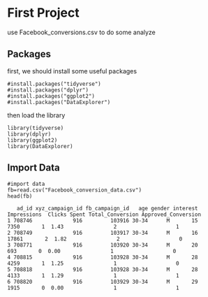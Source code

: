 # First Project

use Facebook_conversions.csv to do some analyze

## Packages

first, we should install some useful packages
```{r}
#install.packages("tidyverse")
#install.packages("dplyr")
#install.packages("ggplot2")
#install.packages("DataExplorer")
```

then load the library
```{r}
library(tidyverse)
library(dplyr)
library(ggplot2)
library(DataExplorer)
```

## Import Data
```{r}
#import data
fb=read.csv("Facebook_conversion_data.csv")
head(fb)
```
```cml
   ad_id xyz_campaign_id fb_campaign_id   age gender interest Impressions  Clicks Spent Total_Conversion Approved_Conversion
1 708746             916         103916 30-34      M       15        7350       1  1.43                2                   1
2 708749             916         103917 30-34      M       16       17861       2  1.82                2                   0
3 708771             916         103920 30-34      M       20         693       0  0.00                1                   0
4 708815             916         103928 30-34      M       28        4259       1  1.25                1                   0
5 708818             916         103928 30-34      M       28        4133       1  1.29                1                   1
6 708820             916         103929 30-34      M       29        1915       0  0.00                1                   1
```

